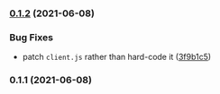 ### [0.1.2](https://github.com/danielroe/nuxt-vue3-module/compare/0.1.1...0.1.2) (2021-06-08)


### Bug Fixes

* patch `client.js` rather than hard-code it ([3f9b1c5](https://github.com/danielroe/nuxt-vue3-module/commit/3f9b1c523b42eab8464b4f2bc93f75b1b3100cec))

### 0.1.1 (2021-06-08)

